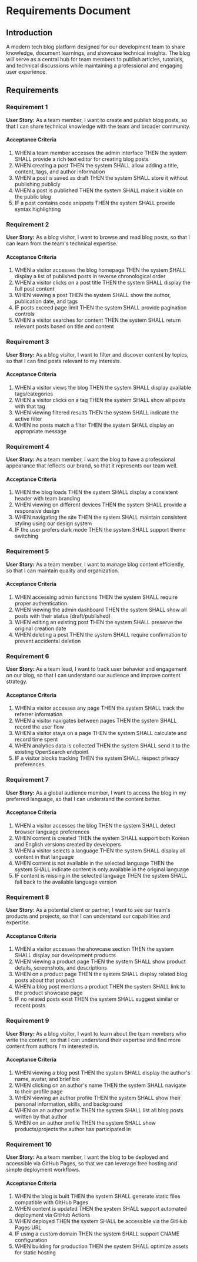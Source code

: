 # Requirements Document

## Introduction

A modern tech blog platform designed for our development team to share knowledge, document learnings, and showcase technical insights. The blog will serve as a central hub for team members to publish articles, tutorials, and technical discussions while maintaining a professional and engaging user experience.

## Requirements

### Requirement 1

**User Story:** As a team member, I want to create and publish blog posts, so that I can share technical knowledge with the team and broader community.

#### Acceptance Criteria

1. WHEN a team member accesses the admin interface THEN the system SHALL provide a rich text editor for creating blog posts
2. WHEN creating a post THEN the system SHALL allow adding a title, content, tags, and author information
3. WHEN a post is saved as draft THEN the system SHALL store it without publishing publicly
4. WHEN a post is published THEN the system SHALL make it visible on the public blog
5. IF a post contains code snippets THEN the system SHALL provide syntax highlighting

### Requirement 2

**User Story:** As a blog visitor, I want to browse and read blog posts, so that I can learn from the team's technical expertise.

#### Acceptance Criteria

1. WHEN a visitor accesses the blog homepage THEN the system SHALL display a list of published posts in reverse chronological order
2. WHEN a visitor clicks on a post title THEN the system SHALL display the full post content
3. WHEN viewing a post THEN the system SHALL show the author, publication date, and tags
4. IF posts exceed page limit THEN the system SHALL provide pagination controls
5. WHEN a visitor searches for content THEN the system SHALL return relevant posts based on title and content

### Requirement 3

**User Story:** As a blog visitor, I want to filter and discover content by topics, so that I can find posts relevant to my interests.

#### Acceptance Criteria

1. WHEN a visitor views the blog THEN the system SHALL display available tags/categories
2. WHEN a visitor clicks on a tag THEN the system SHALL show all posts with that tag
3. WHEN viewing filtered results THEN the system SHALL indicate the active filter
4. WHEN no posts match a filter THEN the system SHALL display an appropriate message

### Requirement 4

**User Story:** As a team member, I want the blog to have a professional appearance that reflects our brand, so that it represents our team well.

#### Acceptance Criteria

1. WHEN the blog loads THEN the system SHALL display a consistent header with team branding
2. WHEN viewing on different devices THEN the system SHALL provide a responsive design
3. WHEN navigating the site THEN the system SHALL maintain consistent styling using our design system
4. IF the user prefers dark mode THEN the system SHALL support theme switching

### Requirement 5

**User Story:** As a team member, I want to manage blog content efficiently, so that I can maintain quality and organization.

#### Acceptance Criteria

1. WHEN accessing admin functions THEN the system SHALL require proper authentication
2. WHEN viewing the admin dashboard THEN the system SHALL show all posts with their status (draft/published)
3. WHEN editing an existing post THEN the system SHALL preserve the original creation date
4. WHEN deleting a post THEN the system SHALL require confirmation to prevent accidental deletion

### Requirement 6

**User Story:** As a team lead, I want to track user behavior and engagement on our blog, so that I can understand our audience and improve content strategy.

#### Acceptance Criteria

1. WHEN a visitor accesses any page THEN the system SHALL track the referrer information
2. WHEN a visitor navigates between pages THEN the system SHALL record the user flow
3. WHEN a visitor stays on a page THEN the system SHALL calculate and record time spent
4. WHEN analytics data is collected THEN the system SHALL send it to the existing OpenSearch endpoint
5. IF a visitor blocks tracking THEN the system SHALL respect privacy preferences

### Requirement 7

**User Story:** As a global audience member, I want to access the blog in my preferred language, so that I can understand the content better.

#### Acceptance Criteria

1. WHEN a visitor accesses the blog THEN the system SHALL detect browser language preferences
2. WHEN content is created THEN the system SHALL support both Korean and English versions created by developers
3. WHEN a visitor selects a language THEN the system SHALL display all content in that language
4. WHEN content is not available in the selected language THEN the system SHALL indicate content is only available in the original language
5. IF content is missing in the selected language THEN the system SHALL fall back to the available language version

### Requirement 8

**User Story:** As a potential client or partner, I want to see our team's products and projects, so that I can understand our capabilities and expertise.

#### Acceptance Criteria

1. WHEN a visitor accesses the showcase section THEN the system SHALL display our development products
2. WHEN viewing a product page THEN the system SHALL show product details, screenshots, and descriptions
3. WHEN on a product page THEN the system SHALL display related blog posts about that product
4. WHEN a blog post mentions a product THEN the system SHALL link to the product showcase page
5. IF no related posts exist THEN the system SHALL suggest similar or recent posts

### Requirement 9

**User Story:** As a blog visitor, I want to learn about the team members who write the content, so that I can understand their expertise and find more content from authors I'm interested in.

#### Acceptance Criteria

1. WHEN viewing a blog post THEN the system SHALL display the author's name, avatar, and brief bio
2. WHEN clicking on an author's name THEN the system SHALL navigate to their profile page
3. WHEN viewing an author profile THEN the system SHALL show their personal information, skills, and background
4. WHEN on an author profile THEN the system SHALL list all blog posts written by that author
5. WHEN on an author profile THEN the system SHALL show products/projects the author has participated in

### Requirement 10

**User Story:** As a team member, I want the blog to be deployed and accessible via GitHub Pages, so that we can leverage free hosting and simple deployment workflows.

#### Acceptance Criteria

1. WHEN the blog is built THEN the system SHALL generate static files compatible with GitHub Pages
2. WHEN content is updated THEN the system SHALL support automated deployment via GitHub Actions
3. WHEN deployed THEN the system SHALL be accessible via the GitHub Pages URL
4. IF using a custom domain THEN the system SHALL support CNAME configuration
5. WHEN building for production THEN the system SHALL optimize assets for static hosting